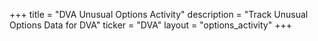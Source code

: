 +++
title = "DVA Unusual Options Activity"
description = "Track Unusual Options Data for DVA"
ticker = "DVA"
layout = "options_activity"
+++

